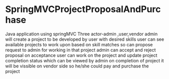 # SpringMVCProjectProposalAndPurchase
Java application using springMVC
Three actor-admin ,user,vendor
admin will create a project to be developed by user with desired skills
user can see available projects to work upon based on skill matches so can propose request to admin for working in that project
admin can accept and reject proposal
on acceptance user can work on the project and update project completion status which can be viewed by admin
on completion of project it will be vissible on vendor side so he/she could pay and purchase the project
